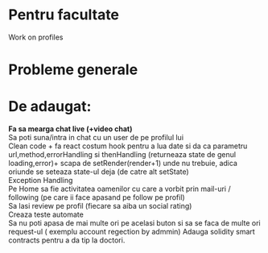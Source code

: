 <h1>Pentru facultate</h1>
Work on profiles
<h1>Probleme generale</h1>

<h1>De adaugat:</h1>
<b>Fa sa mearga chat live (+video chat)</b><br>
Sa poti suna/intra in chat cu un user de pe profilul lui<br>
Clean code + fa react costum hook pentru a lua date si da ca parametru url,method,errorHandling si thenHandling (returneaza state de genul loading,error)+ scapa de setRender(render+1) unde nu trebuie, adica oriunde se seteaza state-ul deja (de catre alt setState)<br>
Exception Handling<br>
Pe Home sa fie activitatea oamenilor cu care a vorbit prin mail-uri / following (pe care ii face apasand pe follow pe profil)<br>
Sa lasi review pe profil (fiecare sa aiba un social rating)<br>
Creaza teste automate<br>
Sa nu poti apasa de mai multe ori pe acelasi buton si sa se faca de multe ori request-ul ( exemplu account regection by admmin)<bt>
Adauga solidity smart contracts pentru a da tip la doctori.
  

